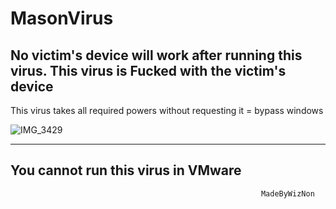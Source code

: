 # MasonVirus
No victim's device will work after running this virus.
This virus is Fucked with the victim's device
------------------------------------------------------
This virus takes all required powers without requesting it = bypass windows

![IMG_3429](https://github.com/ALMASONYH/MasonVirus/assets/117776155/57687b16-e7c5-4113-87e5-3291fdab1559)

----------------------------------------------------------------------------
You cannot run this virus in VMware
-----------------------------------
```sh
                                                        MadeByWizNon
